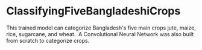 # ClassifyingFiveBangladeshiCrops
This trained model can categorize Bangladesh's five main crops jute, maize, rice, sugarcane, and wheat.  A Convolutional Neural Network was also built from scratch to categorize crops.
